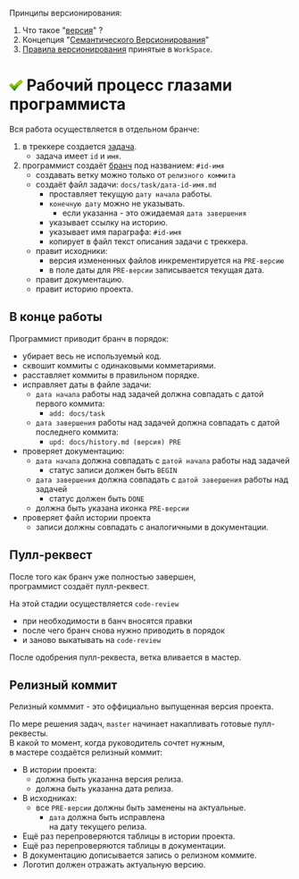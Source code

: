 [M]: #main  "рабочий процесс глазами менеджера"
[P]:  ../../icons/progress.png
[S]:  ../../icons/success.png
[F]:  ../../icons/failed.png
[B]:  ../../icons/bug.png
[D]:  ../../icons/danger.png
[E]:  ../../icons/empty.png
[N]:  ../../icons/na.png

Принципы версионирования:
  1. Что такое "[версия][VR]" ?  
  2. Концепция "[Семантического Версионирования][SV]"  
  3. [Правила версионирования][WV] принятые в `WorkSpace`.  

[VR]: ../version/010-version-format.md     "общие сведения"  
[SV]: ../version/020-version-semantic.md   "семантическое версионирование"  
[WV]: ../version/030-version-workspace.md  "правила версионирования принятые в workspace"  

<a name="main"></a>
[![S]][M] Рабочий процесс глазами программиста
==============================================

[TASK]:  010-task.md
[BRANCH]: 020-branch.md

Вся работа осуществляется в отдельном бранче:
  1. в треккере создается [задача][TASK].  
     - задача имеет `id` и `имя`.  
  2. программист создаёт [бранч][BRANCH] под названием: `#id-имя`  
     - создавать ветку можно только от `релизного коммита`  
     - создаёт файл задачи: `docs/task/дата-id-имя.md`  
       - проставляет текущую `дату начала` работы.  
        - `конечную дату` можно не указывать.  
          - если указанна - это ожидаемая `дата завершения`  
       - указывает ссылку на историю.  
       - указывает имя параграфа: `#id-имя`  
       - копирует в файл текст описания задачи с треккера.  
     - правит исходники:  
       - версия измененных файлов инкрементируется на `PRE-версию`  
       - в поле даты для `PRE-версии` записывается текущая дата.  
     - правит документацию.  
     - правит историю проекта.  



В конце работы
--------------

Программист приводит бранч в порядок:  
  - убирает весь не используемый код.  
  - сквошит коммиты с одинаковыми комметариями.  
  - расставляет коммиты в правильном порядке.  
  - исправляет даты в файле задачи:
    - `дата начала` работы над задачей должна совпадать с датой первого коммита:  
      - `add: docs/task`  
    - `дата завершения` работы над задачей должна совпадать с датой последнего коммита:  
      - `upd: docs/history.md (версия) PRE`  
  - проверяет документацию:  
    - `дата начала` должна совпадать с `датой начала` работы над задачей  
      - статус записи должен быть `BEGIN`  
    - `дата завершения` должна совпадать с `датой завершения` работы над задачей  
      - статус должен быть `DONE`  
    - должна быть указана иконка `PRE-версии`  
  - проверяет файл истории проекта  
    - записи должны совпадать с аналогичными в документации.  



Пулл-реквест
------------
После того как бранч уже полностью завершен,  
программист создаёт пулл-реквест.  

На этой стадии осуществляется `code-review`  
  - при необходимости в банч вносятся правки  
  - после чего бранч снова нужно приводить в порядок  
  - и заново выкатывать на `code-review`  

После одобрения пулл-реквеста, ветка вливается в мастер.  



Релизный коммит
---------------
Релизный комммит - это оффициально выпущенная версия проекта.  

По мере решения задач, `master` начинает накапливать готовые пулл-реквесты.  
В какой то момент, когда руководитель сочтет нужным,  
в мастере создаётся релизный коммит:  
  - В истории проекта:  
    - должна быть указанна версия релиза.  
    - должна быть указанна дата релиза.  
  - В исходниках:  
    - все `PRE-версии` должны быть заменены на актуальные.  
      - `дата` должна быть исправлена  
        на дату текущего релиза.  
  - Ещё раз перепроверяются таблицы в истории проекта.  
  - Ещё раз перепроверяются таблицы в документации.  
  - В документацию дописывается запись о релизном коммите.  
  - Логотип должен отражать актуальную версию.  



